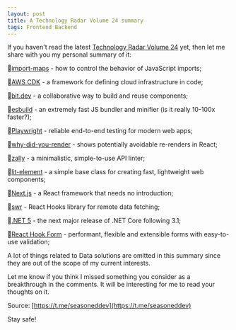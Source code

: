 ```yaml
---
layout: post
title: A Technology Radar Volume 24 summary
tags: Frontend Backend
---
```


If you haven't read the latest [Technology Radar Volume 24](https://www.thoughtworks.com/radar#download-current-radar) yet, then let me share with you my personal summary of it:

🔸[import-maps](https://github.com/WICG/import-maps) \- how to control the behavior of JavaScript imports;

🔸[AWS CDK](https://docs.aws.amazon.com/cdk/latest/guide/home.html) \- a framework for defining cloud infrastructure in code;

🔸[bit.dev](https://bit.dev/) \- a collaborative way to build and reuse components;

🔸[esbuild](https://github.com/evanw/esbuild) \- an extremely fast JS bundler and minifier (is it really 10-100x faster?);

🔸[Playwright](https://playwright.dev/) \- reliable end-to-end testing for modern web apps;

🔸[why-did-you-render](https://github.com/welldone-software/why-did-you-render) \- shows potentially avoidable re-renders in React;

🔸[zally](https://github.com/zalando/zally) \- a minimalistic, simple-to-use API linter;

🔸[lit-element](https://github.com/polymer/lit-element) \- a simple base class for creating fast, lightweight web components;

🔸[Next.js](https://nextjs.org/) \- a React framework that needs no introduction;

🔸[swr](https://github.com/vercel/swr) \- React Hooks library for remote data fetching;

🔸[.NET 5](https://docs.microsoft.com/en-us/dotnet/core/dotnet-five) \- the next major release of .NET Core following 3.1;

🔸[React Hook Form](https://react-hook-form.com/) \- performant, flexible and extensible forms with easy-to-use validation;

A lot of things related to Data solutions are omitted in this summary since they are out of the scope of my current interests.

Let me know if you think I missed something you consider as a breakthrough in the comments. It will be interesting for me to read your thoughts on it.

Source: [https://t.me/seasoneddev](https://t.me/seasoneddev)

Stay safe!